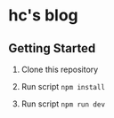 # hc's blog

## Getting Started

1. Clone this repository

2. Run script `npm install`

3. Run script `npm run dev`
